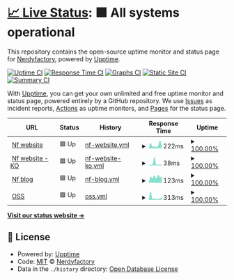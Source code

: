 # [📈 Live Status](https://nerdyfactory.github.io/status): <!--live status--> **🟩 All systems operational**

This repository contains the open-source uptime monitor and status page for [Nerdyfactory](http://nerdyfactory.com), powered by [Upptime](https://github.com/upptime/upptime).

[![Uptime CI](https://github.com/nerdyfactory/status/workflows/Uptime%20CI/badge.svg)](https://github.com/upptime/upptime/actions?query=workflow%3A%22Uptime+CI%22)
[![Response Time CI](https://github.com/nerdyfactory/status/workflows/Response%20Time%20CI/badge.svg)](https://github.com/upptime/upptime/actions?query=workflow%3A%22Response+Time+CI%22)
[![Graphs CI](https://github.com/nerdyfactory/status/workflows/Graphs%20CI/badge.svg)](https://github.com/upptime/upptime/actions?query=workflow%3A%22Graphs+CI%22)
[![Static Site CI](https://github.com/nerdyfactory/status/workflows/Static%20Site%20CI/badge.svg)](https://github.com/upptime/upptime/actions?query=workflow%3A%22Static+Site+CI%22)
[![Summary CI](https://github.com/nerdyfactory/status/workflows/Summary%20CI/badge.svg)](https://github.com/upptime/upptime/actions?query=workflow%3A%22Summary+CI%22)

With [Upptime](https://upptime.js.org), you can get your own unlimited and free uptime monitor and status page, powered entirely by a GitHub repository. We use [Issues](https://github.com/nerdyfactory/status/issues) as incident reports, [Actions](https://github.com/nerdyfactory/status/actions) as uptime monitors, and [Pages](https://nerdyfactory.github.io/status) for the status page.

<!--start: status pages-->
<!-- This summary is generated by Upptime (https://github.com/upptime/upptime) -->
<!-- Do not edit this manually, your changes will be overwritten -->
<!-- prettier-ignore -->
| URL | Status | History | Response Time | Uptime |
| --- | ------ | ------- | ------------- | ------ |
| <img alt="" src="https://favicons.githubusercontent.com/nerdyfactory.com" height="13"> [Nf website](https://nerdyfactory.com) | 🟩 Up | [nf-website.yml](https://github.com/nerdyfactory/status/commits/HEAD/history/nf-website.yml) | <details><summary><img alt="Response time graph" src="./graphs/nf-website/response-time-week.png" height="20"> 222ms</summary><br><a href="https://nerdyfactory.github.io/status/history/nf-website"><img alt="Response time 137" src="https://img.shields.io/endpoint?url=https%3A%2F%2Fraw.githubusercontent.com%2Fnerdyfactory%2Fstatus%2FHEAD%2Fapi%2Fnf-website%2Fresponse-time.json"></a><br><a href="https://nerdyfactory.github.io/status/history/nf-website"><img alt="24-hour response time 136" src="https://img.shields.io/endpoint?url=https%3A%2F%2Fraw.githubusercontent.com%2Fnerdyfactory%2Fstatus%2FHEAD%2Fapi%2Fnf-website%2Fresponse-time-day.json"></a><br><a href="https://nerdyfactory.github.io/status/history/nf-website"><img alt="7-day response time 222" src="https://img.shields.io/endpoint?url=https%3A%2F%2Fraw.githubusercontent.com%2Fnerdyfactory%2Fstatus%2FHEAD%2Fapi%2Fnf-website%2Fresponse-time-week.json"></a><br><a href="https://nerdyfactory.github.io/status/history/nf-website"><img alt="30-day response time 141" src="https://img.shields.io/endpoint?url=https%3A%2F%2Fraw.githubusercontent.com%2Fnerdyfactory%2Fstatus%2FHEAD%2Fapi%2Fnf-website%2Fresponse-time-month.json"></a><br><a href="https://nerdyfactory.github.io/status/history/nf-website"><img alt="1-year response time 135" src="https://img.shields.io/endpoint?url=https%3A%2F%2Fraw.githubusercontent.com%2Fnerdyfactory%2Fstatus%2FHEAD%2Fapi%2Fnf-website%2Fresponse-time-year.json"></a></details> | <details><summary><a href="https://nerdyfactory.github.io/status/history/nf-website">100.00%</a></summary><a href="https://nerdyfactory.github.io/status/history/nf-website"><img alt="All-time uptime 100.00%" src="https://img.shields.io/endpoint?url=https%3A%2F%2Fraw.githubusercontent.com%2Fnerdyfactory%2Fstatus%2FHEAD%2Fapi%2Fnf-website%2Fuptime.json"></a><br><a href="https://nerdyfactory.github.io/status/history/nf-website"><img alt="24-hour uptime 100.00%" src="https://img.shields.io/endpoint?url=https%3A%2F%2Fraw.githubusercontent.com%2Fnerdyfactory%2Fstatus%2FHEAD%2Fapi%2Fnf-website%2Fuptime-day.json"></a><br><a href="https://nerdyfactory.github.io/status/history/nf-website"><img alt="7-day uptime 100.00%" src="https://img.shields.io/endpoint?url=https%3A%2F%2Fraw.githubusercontent.com%2Fnerdyfactory%2Fstatus%2FHEAD%2Fapi%2Fnf-website%2Fuptime-week.json"></a><br><a href="https://nerdyfactory.github.io/status/history/nf-website"><img alt="30-day uptime 100.00%" src="https://img.shields.io/endpoint?url=https%3A%2F%2Fraw.githubusercontent.com%2Fnerdyfactory%2Fstatus%2FHEAD%2Fapi%2Fnf-website%2Fuptime-month.json"></a><br><a href="https://nerdyfactory.github.io/status/history/nf-website"><img alt="1-year uptime 100.00%" src="https://img.shields.io/endpoint?url=https%3A%2F%2Fraw.githubusercontent.com%2Fnerdyfactory%2Fstatus%2FHEAD%2Fapi%2Fnf-website%2Fuptime-year.json"></a></details>
| <img alt="" src="https://favicons.githubusercontent.com/nerdyfactory.com" height="13"> [Nf website - KO](https://nerdyfactory.com/ko/) | 🟩 Up | [nf-website-ko.yml](https://github.com/nerdyfactory/status/commits/HEAD/history/nf-website-ko.yml) | <details><summary><img alt="Response time graph" src="./graphs/nf-website-ko/response-time-week.png" height="20"> 38ms</summary><br><a href="https://nerdyfactory.github.io/status/history/nf-website-ko"><img alt="Response time 21" src="https://img.shields.io/endpoint?url=https%3A%2F%2Fraw.githubusercontent.com%2Fnerdyfactory%2Fstatus%2FHEAD%2Fapi%2Fnf-website-ko%2Fresponse-time.json"></a><br><a href="https://nerdyfactory.github.io/status/history/nf-website-ko"><img alt="24-hour response time 14" src="https://img.shields.io/endpoint?url=https%3A%2F%2Fraw.githubusercontent.com%2Fnerdyfactory%2Fstatus%2FHEAD%2Fapi%2Fnf-website-ko%2Fresponse-time-day.json"></a><br><a href="https://nerdyfactory.github.io/status/history/nf-website-ko"><img alt="7-day response time 38" src="https://img.shields.io/endpoint?url=https%3A%2F%2Fraw.githubusercontent.com%2Fnerdyfactory%2Fstatus%2FHEAD%2Fapi%2Fnf-website-ko%2Fresponse-time-week.json"></a><br><a href="https://nerdyfactory.github.io/status/history/nf-website-ko"><img alt="30-day response time 26" src="https://img.shields.io/endpoint?url=https%3A%2F%2Fraw.githubusercontent.com%2Fnerdyfactory%2Fstatus%2FHEAD%2Fapi%2Fnf-website-ko%2Fresponse-time-month.json"></a><br><a href="https://nerdyfactory.github.io/status/history/nf-website-ko"><img alt="1-year response time 19" src="https://img.shields.io/endpoint?url=https%3A%2F%2Fraw.githubusercontent.com%2Fnerdyfactory%2Fstatus%2FHEAD%2Fapi%2Fnf-website-ko%2Fresponse-time-year.json"></a></details> | <details><summary><a href="https://nerdyfactory.github.io/status/history/nf-website-ko">100.00%</a></summary><a href="https://nerdyfactory.github.io/status/history/nf-website-ko"><img alt="All-time uptime 100.00%" src="https://img.shields.io/endpoint?url=https%3A%2F%2Fraw.githubusercontent.com%2Fnerdyfactory%2Fstatus%2FHEAD%2Fapi%2Fnf-website-ko%2Fuptime.json"></a><br><a href="https://nerdyfactory.github.io/status/history/nf-website-ko"><img alt="24-hour uptime 100.00%" src="https://img.shields.io/endpoint?url=https%3A%2F%2Fraw.githubusercontent.com%2Fnerdyfactory%2Fstatus%2FHEAD%2Fapi%2Fnf-website-ko%2Fuptime-day.json"></a><br><a href="https://nerdyfactory.github.io/status/history/nf-website-ko"><img alt="7-day uptime 100.00%" src="https://img.shields.io/endpoint?url=https%3A%2F%2Fraw.githubusercontent.com%2Fnerdyfactory%2Fstatus%2FHEAD%2Fapi%2Fnf-website-ko%2Fuptime-week.json"></a><br><a href="https://nerdyfactory.github.io/status/history/nf-website-ko"><img alt="30-day uptime 100.00%" src="https://img.shields.io/endpoint?url=https%3A%2F%2Fraw.githubusercontent.com%2Fnerdyfactory%2Fstatus%2FHEAD%2Fapi%2Fnf-website-ko%2Fuptime-month.json"></a><br><a href="https://nerdyfactory.github.io/status/history/nf-website-ko"><img alt="1-year uptime 100.00%" src="https://img.shields.io/endpoint?url=https%3A%2F%2Fraw.githubusercontent.com%2Fnerdyfactory%2Fstatus%2FHEAD%2Fapi%2Fnf-website-ko%2Fuptime-year.json"></a></details>
| <img alt="" src="https://favicons.githubusercontent.com/blog.nerdyfactory.com" height="13"> [Nf blog](https://blog.nerdyfactory.com) | 🟩 Up | [nf-blog.yml](https://github.com/nerdyfactory/status/commits/HEAD/history/nf-blog.yml) | <details><summary><img alt="Response time graph" src="./graphs/nf-blog/response-time-week.png" height="20"> 123ms</summary><br><a href="https://nerdyfactory.github.io/status/history/nf-blog"><img alt="Response time 127" src="https://img.shields.io/endpoint?url=https%3A%2F%2Fraw.githubusercontent.com%2Fnerdyfactory%2Fstatus%2FHEAD%2Fapi%2Fnf-blog%2Fresponse-time.json"></a><br><a href="https://nerdyfactory.github.io/status/history/nf-blog"><img alt="24-hour response time 133" src="https://img.shields.io/endpoint?url=https%3A%2F%2Fraw.githubusercontent.com%2Fnerdyfactory%2Fstatus%2FHEAD%2Fapi%2Fnf-blog%2Fresponse-time-day.json"></a><br><a href="https://nerdyfactory.github.io/status/history/nf-blog"><img alt="7-day response time 123" src="https://img.shields.io/endpoint?url=https%3A%2F%2Fraw.githubusercontent.com%2Fnerdyfactory%2Fstatus%2FHEAD%2Fapi%2Fnf-blog%2Fresponse-time-week.json"></a><br><a href="https://nerdyfactory.github.io/status/history/nf-blog"><img alt="30-day response time 135" src="https://img.shields.io/endpoint?url=https%3A%2F%2Fraw.githubusercontent.com%2Fnerdyfactory%2Fstatus%2FHEAD%2Fapi%2Fnf-blog%2Fresponse-time-month.json"></a><br><a href="https://nerdyfactory.github.io/status/history/nf-blog"><img alt="1-year response time 127" src="https://img.shields.io/endpoint?url=https%3A%2F%2Fraw.githubusercontent.com%2Fnerdyfactory%2Fstatus%2FHEAD%2Fapi%2Fnf-blog%2Fresponse-time-year.json"></a></details> | <details><summary><a href="https://nerdyfactory.github.io/status/history/nf-blog">100.00%</a></summary><a href="https://nerdyfactory.github.io/status/history/nf-blog"><img alt="All-time uptime 100.00%" src="https://img.shields.io/endpoint?url=https%3A%2F%2Fraw.githubusercontent.com%2Fnerdyfactory%2Fstatus%2FHEAD%2Fapi%2Fnf-blog%2Fuptime.json"></a><br><a href="https://nerdyfactory.github.io/status/history/nf-blog"><img alt="24-hour uptime 100.00%" src="https://img.shields.io/endpoint?url=https%3A%2F%2Fraw.githubusercontent.com%2Fnerdyfactory%2Fstatus%2FHEAD%2Fapi%2Fnf-blog%2Fuptime-day.json"></a><br><a href="https://nerdyfactory.github.io/status/history/nf-blog"><img alt="7-day uptime 100.00%" src="https://img.shields.io/endpoint?url=https%3A%2F%2Fraw.githubusercontent.com%2Fnerdyfactory%2Fstatus%2FHEAD%2Fapi%2Fnf-blog%2Fuptime-week.json"></a><br><a href="https://nerdyfactory.github.io/status/history/nf-blog"><img alt="30-day uptime 100.00%" src="https://img.shields.io/endpoint?url=https%3A%2F%2Fraw.githubusercontent.com%2Fnerdyfactory%2Fstatus%2FHEAD%2Fapi%2Fnf-blog%2Fuptime-month.json"></a><br><a href="https://nerdyfactory.github.io/status/history/nf-blog"><img alt="1-year uptime 100.00%" src="https://img.shields.io/endpoint?url=https%3A%2F%2Fraw.githubusercontent.com%2Fnerdyfactory%2Fstatus%2FHEAD%2Fapi%2Fnf-blog%2Fuptime-year.json"></a></details>
| <img alt="" src="https://favicons.githubusercontent.com/oss.nerdyfactory.com" height="13"> [OSS](https://oss.nerdyfactory.com) | 🟩 Up | [oss.yml](https://github.com/nerdyfactory/status/commits/HEAD/history/oss.yml) | <details><summary><img alt="Response time graph" src="./graphs/oss/response-time-week.png" height="20"> 313ms</summary><br><a href="https://nerdyfactory.github.io/status/history/oss"><img alt="Response time 162" src="https://img.shields.io/endpoint?url=https%3A%2F%2Fraw.githubusercontent.com%2Fnerdyfactory%2Fstatus%2FHEAD%2Fapi%2Foss%2Fresponse-time.json"></a><br><a href="https://nerdyfactory.github.io/status/history/oss"><img alt="24-hour response time 475" src="https://img.shields.io/endpoint?url=https%3A%2F%2Fraw.githubusercontent.com%2Fnerdyfactory%2Fstatus%2FHEAD%2Fapi%2Foss%2Fresponse-time-day.json"></a><br><a href="https://nerdyfactory.github.io/status/history/oss"><img alt="7-day response time 313" src="https://img.shields.io/endpoint?url=https%3A%2F%2Fraw.githubusercontent.com%2Fnerdyfactory%2Fstatus%2FHEAD%2Fapi%2Foss%2Fresponse-time-week.json"></a><br><a href="https://nerdyfactory.github.io/status/history/oss"><img alt="30-day response time 167" src="https://img.shields.io/endpoint?url=https%3A%2F%2Fraw.githubusercontent.com%2Fnerdyfactory%2Fstatus%2FHEAD%2Fapi%2Foss%2Fresponse-time-month.json"></a><br><a href="https://nerdyfactory.github.io/status/history/oss"><img alt="1-year response time 129" src="https://img.shields.io/endpoint?url=https%3A%2F%2Fraw.githubusercontent.com%2Fnerdyfactory%2Fstatus%2FHEAD%2Fapi%2Foss%2Fresponse-time-year.json"></a></details> | <details><summary><a href="https://nerdyfactory.github.io/status/history/oss">100.00%</a></summary><a href="https://nerdyfactory.github.io/status/history/oss"><img alt="All-time uptime 100.00%" src="https://img.shields.io/endpoint?url=https%3A%2F%2Fraw.githubusercontent.com%2Fnerdyfactory%2Fstatus%2FHEAD%2Fapi%2Foss%2Fuptime.json"></a><br><a href="https://nerdyfactory.github.io/status/history/oss"><img alt="24-hour uptime 100.00%" src="https://img.shields.io/endpoint?url=https%3A%2F%2Fraw.githubusercontent.com%2Fnerdyfactory%2Fstatus%2FHEAD%2Fapi%2Foss%2Fuptime-day.json"></a><br><a href="https://nerdyfactory.github.io/status/history/oss"><img alt="7-day uptime 100.00%" src="https://img.shields.io/endpoint?url=https%3A%2F%2Fraw.githubusercontent.com%2Fnerdyfactory%2Fstatus%2FHEAD%2Fapi%2Foss%2Fuptime-week.json"></a><br><a href="https://nerdyfactory.github.io/status/history/oss"><img alt="30-day uptime 100.00%" src="https://img.shields.io/endpoint?url=https%3A%2F%2Fraw.githubusercontent.com%2Fnerdyfactory%2Fstatus%2FHEAD%2Fapi%2Foss%2Fuptime-month.json"></a><br><a href="https://nerdyfactory.github.io/status/history/oss"><img alt="1-year uptime 100.00%" src="https://img.shields.io/endpoint?url=https%3A%2F%2Fraw.githubusercontent.com%2Fnerdyfactory%2Fstatus%2FHEAD%2Fapi%2Foss%2Fuptime-year.json"></a></details>

<!--end: status pages-->

[**Visit our status website →**](https://nerdyfactory.github.io/status)

## 📄 License

- Powered by: [Upptime](https://github.com/upptime/upptime)
- Code: [MIT](./LICENSE) © [Nerdyfactory](http://nerdyfactory.com)
- Data in the `./history` directory: [Open Database License](https://opendatacommons.org/licenses/odbl/1-0/)
